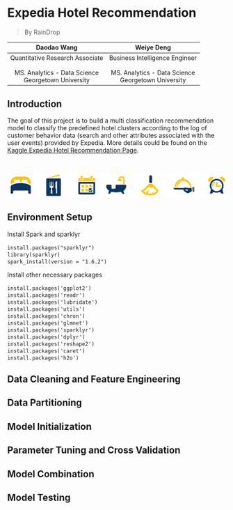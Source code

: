 # Expedia Hotel Recommendation
> By RainDrop

| Daodao Wang| Weiye Deng |
|    :---:    |     :---:  | 
| Quantitative Research Associate <br /> <br /> MS. Analytics - Data Science <br /> Georgetown University | Business Intelligence Engineer  <br /> <br /> MS. Analytics - Data Science <br /> Georgetown University|

## Introduction

The goal of this project is to build a multi classification recommendation model to classify the predefined hotel clusters according to the log of customer behavior data (search and other attributes associated with the user events) provided by Expedia. More details could be found on the [Kaggle Expedia Hotel Recommendation Page](https://www.kaggle.com/c/expedia-hotel-recommendations). 

<br />

![](https://github.com/dwy904/RainDrop_ExpediaRecommendation/blob/master/expedia_icons.png)



## Environment Setup

Install Spark and sparklyr
```
install.packages("sparklyr")
library(sparklyr)
spark_install(version = "1.6.2")
```
Install other necessary packages

```
install.packages('ggplot2')
install.packages('readr')
install.packages('lubridate')
install.packages('utils')
install.packages('chron')
install.packages('glmnet')
install.packages('sparklyr')
install.packages('dplyr')
install.packages('reshape2')
install.packages('caret')
install.packages('h2o')
```

## Data Cleaning and Feature Engineering

## Data Partitioning

## Model Initialization

## Parameter Tuning and Cross Validation

## Model Combination

## Model Testing


